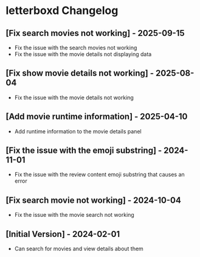 # letterboxd Changelog

## [Fix search movies not working] - 2025-09-15

- Fix the issue with the search movies not working
- Fix the issue with the movie details not displaying data

## [Fix show movie details not working] - 2025-08-04

- Fix the issue with the movie details not working

## [Add movie runtime information] - 2025-04-10

- Add runtime information to the movie details panel

## [Fix the issue with the emoji substring] - 2024-11-01

- Fix the issue with the review content emoji substring that causes an error

## [Fix search movie not working] - 2024-10-04

- Fix the issue with the movie search not working

## [Initial Version] - 2024-02-01

- Can search for movies and view details about them
